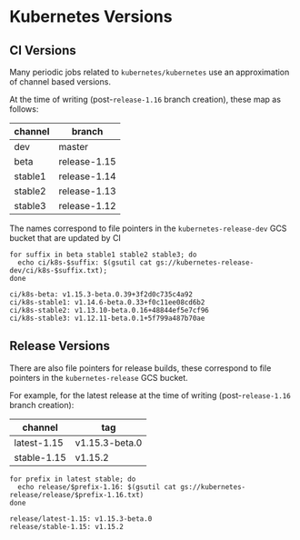 # Kubernetes Versions

## CI Versions

Many periodic jobs related to `kubernetes/kubernetes` use an approximation of
channel based versions.

At the time of writing (post-`release-1.16` branch creation), these map as follows:

| channel | branch       |
| ------- | ------------ |
| dev     | master       |
| beta    | release-1.15 |
| stable1 | release-1.14 |
| stable2 | release-1.13 |
| stable3 | release-1.12 |

The names correspond to file pointers in the `kubernetes-release-dev` GCS
bucket that are updated by CI

```shell
for suffix in beta stable1 stable2 stable3; do
  echo ci/k8s-$suffix: $(gsutil cat gs://kubernetes-release-dev/ci/k8s-$suffix.txt);
done

ci/k8s-beta: v1.15.3-beta.0.39+3f2d0c735c4a92
ci/k8s-stable1: v1.14.6-beta.0.33+f0c11ee08cd6b2
ci/k8s-stable2: v1.13.10-beta.0.16+48844ef5e7cf96
ci/k8s-stable3: v1.12.11-beta.0.1+5f799a487b70ae
```

## Release Versions

There are also file pointers for release builds, these correspond to file 
pointers in the `kubernetes-release` GCS bucket.

For example, for the latest release at the time of writing (post-`release-1.16` branch creation):

| channel     | tag                 |
| ----------- | ------------------- |
| latest-1.15 | v1.15.3-beta.0      |
| stable-1.15 | v1.15.2             |

```shell
for prefix in latest stable; do
  echo release/$prefix-1.16: $(gsutil cat gs://kubernetes-release/release/$prefix-1.16.txt)
done

release/latest-1.15: v1.15.3-beta.0
release/stable-1.15: v1.15.2
```
